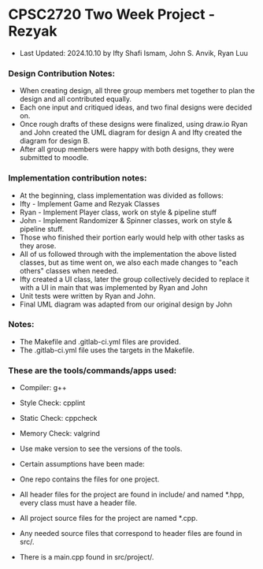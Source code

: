 # CPSC2720 Two Week Project - Rezyak

- Last Updated: 2024.10.10 by Ifty Shafi Ismam, John S. Anvik, Ryan Luu
### Design Contribution Notes:
- When creating design, all three group members met together to plan the design and all contributed equally.
- Each one input and critiqued ideas, and two final designs were decided on.
- Once rough drafts of these designs were finalized, using draw.io Ryan and John created the UML diagram for design A and Ifty created the diagram for design B.
- After all group members were happy with both designs, they were submitted to moodle.
### Implementation contribution notes:
- At the beginning, class implementation was divided as follows:
- Ifty - Implement Game and Rezyak Classes
- Ryan - Implement Player class, work on style & pipeline stuff
- John - Implement Randomizer & Spinner classes, work on style & pipeline stuff.
- Those who finished their portion early would help with other tasks as they arose.
- All of us followed through with the implementation the above listed classes, but as time went on, we also each made changes to "each others" classes when needed.
- Ifty created a UI class, later the group collectively decided to replace it with a UI in main that was implemented by Ryan and John
- Unit tests were written by Ryan and John.
- Final UML diagram was adapted from our original design by John

### Notes:

- The Makefile and .gitlab-ci.yml files are provided.
- The .gitlab-ci.yml file uses the targets in the Makefile.

### These are the tools/commands/apps used:

- Compiler: g++
- Style Check: cpplint
- Static Check: cppcheck
- Memory Check: valgrind


- Use make version to see the versions of the tools.

- Certain assumptions have been made:

- One repo contains the files for one project.
- All header files for the project are found in include/ and named *.hpp, every class must have a header file.
- All project source files for the project are named *.cpp.

- Any needed source files that correspond to header files are found in src/.
- There is a main.cpp found in src/project/.
